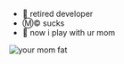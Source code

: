 - 👀 retired developer
- Ⓜ️©️ sucks 
- 👩 now i play with ur mom

![your mom fat](https://encrypted-tbn0.gstatic.com/images?q=tbn:ANd9GcT4Wv71EueXwlcyEzABpFuBuKNlRGc3_0mHz64_wRSmMw&s)

<!---
anhduc261209/anhduc261209 is a ✨ special ✨ repository because its `README.md` (this file) appears on your GitHub profile.
You can click the Preview link to take a look at your changes.
--->
